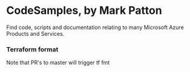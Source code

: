# CodeSamples, by Mark Patton

Find code, scripts and documentation relating to many Microsoft Azure Products and Services.


### Terraform format

Note that PR's to master will trigger tf fmt
